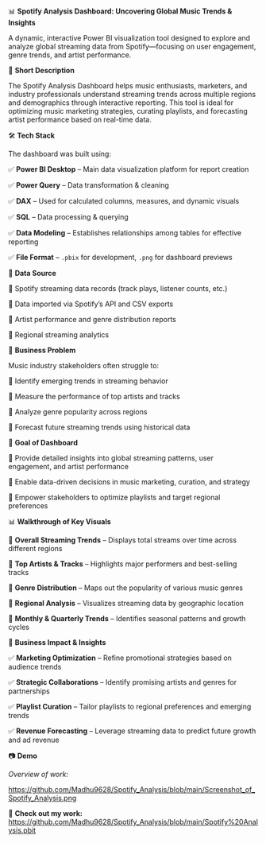 
📊 **Spotify Analysis Dashboard: Uncovering Global Music Trends & Insights**  


A dynamic, interactive Power BI visualization tool designed to explore and analyze global streaming data from Spotify—focusing on user engagement, genre trends, and artist performance.


📌 **Short Description** 

The Spotify Analysis Dashboard helps music enthusiasts, marketers, and industry professionals understand streaming trends across multiple regions and demographics through interactive reporting. This tool is ideal for optimizing music marketing strategies, curating playlists, and forecasting artist performance based on real-time data.


🛠 **Tech Stack**  

The dashboard was built using:  

✅ **Power BI Desktop** – Main data visualization platform for report creation  

✅ **Power Query** – Data transformation & cleaning  

✅ **DAX** – Used for calculated columns, measures, and dynamic visuals  

✅ **SQL** – Data processing & querying  

✅ **Data Modeling** – Establishes relationships among tables for effective reporting  

✅ **File Format** – `.pbix` for development, `.png` for dashboard previews


📂 **Data Source**  

📌 Spotify streaming data records (track plays, listener counts, etc.)  

📌 Data imported via Spotify’s API and CSV exports  

📌 Artist performance and genre distribution reports  

📌 Regional streaming analytics



💼 **Business Problem**  

Music industry stakeholders often struggle to:  

🔹 Identify emerging trends in streaming behavior  

🔹 Measure the performance of top artists and tracks  

🔹 Analyze genre popularity across regions  

🔹 Forecast future streaming trends using historical data



🎯 **Goal of Dashboard**  

🔹 Provide detailed insights into global streaming patterns, user engagement, and artist performance  

🔹 Enable data-driven decisions in music marketing, curation, and strategy  

🔹 Empower stakeholders to optimize playlists and target regional preferences



📊 **Walkthrough of Key Visuals**  

🔹 **Overall Streaming Trends** – Displays total streams over time across different regions  

🔹 **Top Artists & Tracks** – Highlights major performers and best-selling tracks  

🔹 **Genre Distribution** – Maps out the popularity of various music genres  

🔹 **Regional Analysis** – Visualizes streaming data by geographic location  

🔹 **Monthly & Quarterly Trends** – Identifies seasonal patterns and growth cycles



🚀 **Business Impact & Insights**  

✅ **Marketing Optimization** – Refine promotional strategies based on audience trends  

✅ **Strategic Collaborations** – Identify promising artists and genres for partnerships  

✅ **Playlist Curation** – Tailor playlists to regional preferences and emerging trends  

✅ **Revenue Forecasting** – Leverage streaming data to predict future growth and ad revenue


📷 **Demo**  

*Overview of work:* 

https://github.com/Madhu9628/Spotify_Analysis/blob/main/Screenshot_of_Spotify_Analysis.png


📌 **Check out my work:** https://github.com/Madhu9628/Spotify_Analysis/blob/main/Spotify%20Analysis.pbit
